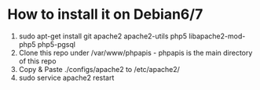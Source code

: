 # How to install it on Debian6/7

1. sudo apt-get install git apache2 apache2-utils php5 libapache2-mod-php5 php5-pgsql
2. Clone this repo under /var/www/phpapis - phpapis is the main directory of this repo
3. Copy & Paste ./configs/apache2 to /etc/apache2/
4. sudo service apache2 restart
